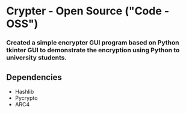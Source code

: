 # Crypter - Open Source ("Code - OSS")
### Created a simple encrypter GUI program based on Python tkinter GUI to demonstrate the encryption using Python to university students.<br>

## Dependencies<br>
* Hashlib
* Pycrypto
* ARC4

